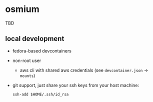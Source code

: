 # osmium

TBD

## local development

* fedora-based devcontainers
* non-root user
  * aws cli with shared aws credentials (see `devcontainer.json` -> `mounts`)
* git support, just share your ssh keys from your host machine:

    `ssh-add $HOME/.ssh/id_rsa`
